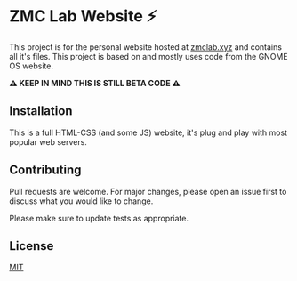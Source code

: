# ZMC Lab Website ⚡

This project is for the personal website hosted at [zmclab.xyz](https://zmclab.xyz) and contains all it's files. This project is based on and mostly uses code from the GNOME OS website.

**⚠ KEEP IN MIND THIS IS STILL BETA CODE ⚠**

## Installation

This is a full HTML-CSS (and some JS) website, it's plug and play with most popular web servers.


## Contributing
Pull requests are welcome. For major changes, please open an issue first to discuss what you would like to change.

Please make sure to update tests as appropriate.

## License
[MIT](https://choosealicense.com/licenses/mit/)
